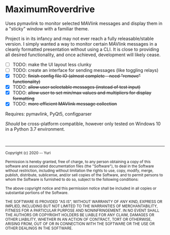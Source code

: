 # MaximumRoverdrive

Uses pymavlink to monitor selected MAVlink messages and display them in a "sticky" window with a familiar theme.

Project is in its infancy and may not ever reach a fully releasable/stable version.  I simply wanted a way to monitor certain MAVlink messages in a cleanly formatted presentation without using a CLI.  It is close to providing all desired functionality, and once achieved, development will likely cease.

- [ ] TODO: make the UI layout less clunky
- [ ] TODO: create an interface for sending messages (like toggling relays)
- [x] TODO: ~~finish config file IO (almost complete - need "remove" functionality)~~
- [x] TODO: ~~allow user selectable messages (instead of test input)~~
- [x] TODO: ~~allow user to set min/max values and multipliers for display formatting~~
- [x] TODO: ~~more efficient MAVlink message collection~~

Requires: pymavlink, PyQt5, configparser

_Should_ be cross-platform compatible, however only tested on Windows 10 in a Python 3.7 environment.

<br><hr>
<sup>Copyright (c) 2020 -- Yuri
<br><br>
Permission is hereby granted, free of charge, to any person obtaining a copy of this software and associated documentation files (the "Software"), to deal in the Software without restriction, including without limitation the rights to use, copy, modify, merge, publish, distribute, sublicense, and/or sell copies of the Software, and to permit persons to whom the Software is furnished to do so, subject to the following conditions:
<br><br>
The above copyright notice and this permission notice shall be included in all copies or substantial portions of the Software.
<br><br>
THE SOFTWARE IS PROVIDED "AS IS", WITHOUT WARRANTY OF ANY KIND, EXPRESS OR IMPLIED, INCLUDING BUT NOT LIMITED TO THE WARRANTIES OF MERCHANTABILITY, FITNESS FOR A PARTICULAR PURPOSE AND NONINFRINGEMENT. IN NO EVENT SHALL THE AUTHORS OR COPYRIGHT HOLDERS BE LIABLE FOR ANY CLAIM, DAMAGES OR OTHER LIABILITY, WHETHER IN AN ACTION OF CONTRACT, TORT OR OTHERWISE, ARISING FROM, OUT OF OR IN CONNECTION WITH THE SOFTWARE OR THE USE OR OTHER DEALINGS IN THE SOFTWARE.</sup>
